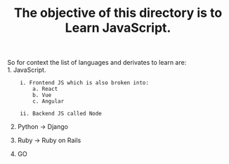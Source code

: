 <h1 align="center">The objective of this directory is to Learn JavaScript.</h1>
<br>
<br>
So for context the list of languages and derivates to learn are:
<br>
1. JavaScript.

        i. Frontend JS which is also broken into:
            a. React
            b. Vue 
            c. Angular

        ii. Backend JS called Node

2. Python -> Django

3. Ruby -> Ruby on Rails

4. GO